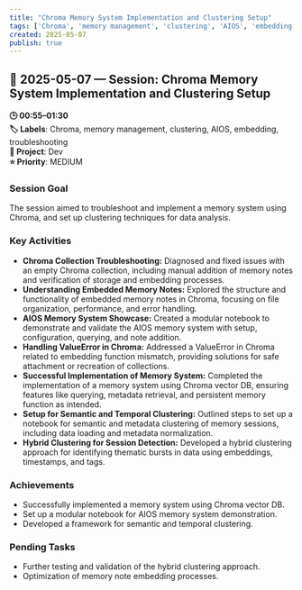 ```yaml
---
title: "Chroma Memory System Implementation and Clustering Setup"
tags: ['Chroma', 'memory management', 'clustering', 'AIOS', 'embedding', 'troubleshooting']
created: 2025-05-07
publish: true
---
```


## 📅 2025-05-07 — Session: Chroma Memory System Implementation and Clustering Setup

**🕒 00:55–01:30**  
**🏷️ Labels**: Chroma, memory management, clustering, AIOS, embedding, troubleshooting  
**📂 Project**: Dev  
**⭐ Priority**: MEDIUM  


### Session Goal
The session aimed to troubleshoot and implement a memory system using Chroma, and set up clustering techniques for data analysis.

### Key Activities
- **Chroma Collection Troubleshooting:** Diagnosed and fixed issues with an empty Chroma collection, including manual addition of memory notes and verification of storage and embedding processes.
- **Understanding Embedded Memory Notes:** Explored the structure and functionality of embedded memory notes in Chroma, focusing on file organization, performance, and error handling.
- **AIOS Memory System Showcase:** Created a modular notebook to demonstrate and validate the AIOS memory system with setup, configuration, querying, and note addition.
- **Handling ValueError in Chroma:** Addressed a ValueError in Chroma related to embedding function mismatch, providing solutions for safe attachment or recreation of collections.
- **Successful Implementation of Memory System:** Completed the implementation of a memory system using Chroma vector DB, ensuring features like querying, metadata retrieval, and persistent memory function as intended.
- **Setup for Semantic and Temporal Clustering:** Outlined steps to set up a notebook for semantic and metadata clustering of memory sessions, including data loading and metadata normalization.
- **Hybrid Clustering for Session Detection:** Developed a hybrid clustering approach for identifying thematic bursts in data using embeddings, timestamps, and tags.

### Achievements
- Successfully implemented a memory system using Chroma vector DB.
- Set up a modular notebook for AIOS memory system demonstration.
- Developed a framework for semantic and temporal clustering.

### Pending Tasks
- Further testing and validation of the hybrid clustering approach.
- Optimization of memory note embedding processes.

